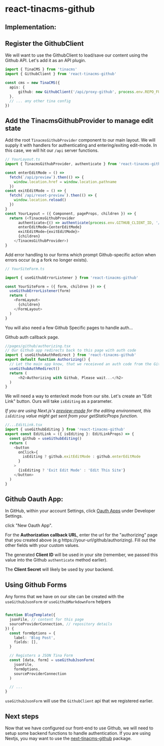 # react-tinacms-github

## Implementation:

## Register the GithubClient 

We will want to use the GithubClient to load/save our content using the Github API. Let's add it as an API plugin.

```ts
import { TinaCMS } from 'tinacms'
import { GithubClient } from 'react-tinacms-github'

const cms = new TinaCMS({
  apis: {
      github: new GithubClient('/api/proxy-github', process.env.REPO_FULL_NAME),
  },
  // ... any other tina config
})
```

## Add the TinacmsGithubProvider to manage edit state

Add the root `TinacmsGithubProvider` component to our main layout. We will supply it with handlers for authenticating and entering/exiting edit-mode.
In this case, we will hit our `/api` server functions.

```ts
// YourLayout.ts
import { TinacmsGithubProvider, authenticate } from 'react-tinacms-github';

const enterEditMode = () =>
  fetch(`/api/preview`).then(() => {
    window.location.href = window.location.pathname
  })
const exitEditMode = () => {
  fetch(`/api/reset-preview`).then(() => {
    window.location.reload()
  })
}
const YourLayout = ({ Component, pageProps, children }) => {
  return (<TinacmsGithubProvider
      authenticate={() => authenticate(process.env.GITHUB_CLIENT_ID, '/api/create-github-access-token')}
      enterEditMode={enterEditMode}
      exitEditMode={exitEditMode}>
      {children}
    </TinacmsGithubProvider>)
}
```

Add error handling to our forms which prompt Github-specific action when errors occur (e.g a fork no longer exists).
```ts
// YourSiteForm.ts

import { useGithubErrorListener } from 'react-tinacms-github'

const YourSiteForm = ({ form, children }) => {
  useGithubErrorListener(form)
  return (
    <FormLayout>
      {children}
    </FormLayout>
  )
}
```

You will also need a few Github Specific pages to handle auth...

Github auth callback page. 
```ts
//pages/github/authorizing.tsx
// Our Github app redirects back to this page with auth code
import { useGithubAuthRedirect } from 'react-tinacms-github'
export default function Authorizing() {
  // Let the main app know, that we receieved an auth code from the Github redirect
  useGithubAuthRedirect() 
  return (
      <h2>Authorizing with Github, Please wait...</h2>
  )
}
```

We will need a way to enter/exit mode from our site. Let's create an "Edit Link" button.
Ours will take `isEditing` as a parameter. 

_If you are using Next.js's [preview-mode](https://nextjs.org/docs/advanced-features/preview-mode) for the editing environment, this `isEditing` value might get sent from your getStaticProps function._

```ts
//...EditLink.tsx
import { useGithubEditing } from 'react-tinacms-github'
export const EditLink = ({ isEditing }: EditLinkProps) => {
  const github = useGithubEditing()
  return (
    <button
      onClick={
        isEditing ? github.exitEditMode : github.enterEditMode
      }
    >
      {isEditing ? 'Exit Edit Mode' : 'Edit This Site'}
    </button>
  )
}
```

## Github Oauth App:

In GitHub, within your account Settings, click [Oauth Apps](https://github.com/settings/developers) under Developer Settings.

click "New Oauth App".

For the **Authorization callback URL**, enter the url for the "authorizing" page that you created above (e.g https://your-url/github/authorizing). Fill out the other fields with your custom values.

The generated **Client ID** will be used in your site (remember, we passed this value into the Github `authenticate` method earlier). 

The **Client Secret** will likely be used by your backend.


## Using Github Forms

Any forms that we have on our site can be created with the `useGithubJsonForm` or `useGithubMarkdownForm` helpers

```ts

function BlogTemplate({
  jsonFile, // content for this page
  sourceProviderConnection, // repository details
}) {
  const formOptions = {
    label: 'Blog Post',
    fields: [],
  }

  // Registers a JSON Tina Form
  const [data, form] = useGithubJsonForm(
    jsonFile,
    formOptions,
    sourceProviderConnection
  )

  // ...
}
```

`useGithubJsonForm` will use the `GithubClient` api that we registered earlier.

## Next steps

Now that we have configured our front-end to use Github, we will need to setup some backend functions to handle authentication.
If you are using Nextjs, you may want to use the [next-tinacms-github](https://github.com/tinacms/tinacms/tree/master/packages/next-tinacms-github) package.